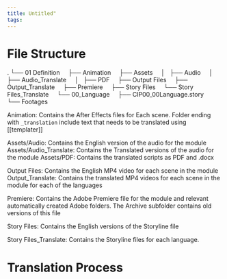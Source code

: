 ```yaml
---
title: Untitled"
tags: 
---
```


# File Structure

.
└── 01 Definition
    ├── Animation
    ├── Assets
    │   ├── Audio
    │   ├── Audio_Translate
    │   ├── PDF
    ├── Output Files
    ├── Output_Translate
    ├── Premiere
    ├── Story Files
    └── Story Files_Translate
    	  └── 00_Language
    			├── CIP00_00Language.story
    	  	    └── Footages
		
			
Animation: Contains the After Effects files for Each scene. Folder ending with `_translation` include text that needs to be translated using [[templater]]

Assets/Audio: Contains the English version of the audio for the module
Assets/Audio_Translate: Contains the Translated versions of the audio for the module
Assets/PDF: Contains the translated scripts as PDF and .docx

Output Files: Contains the English MP4 video for each scene in the module
Output_Translate: Contains the translated MP4 videos for each scene in the module for each of the languages

Premiere: Contains the Adobe Premiere file for the module and relevant automatically created Adobe folders. The Archive subfolder contains old versions of this file

Story Files: Contains the English versions of the Storyline file

Story Files_Translate: Contains the Storyline files for each language. 


# Translation Process
